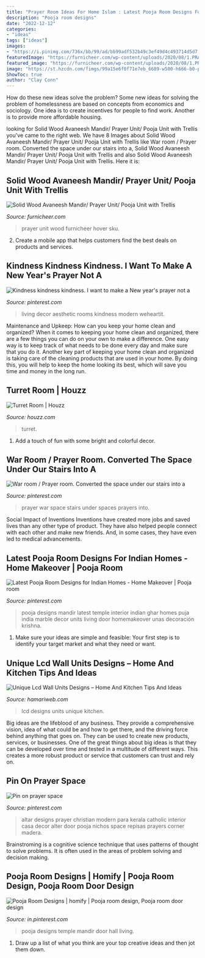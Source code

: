 ```yaml
---
title: "Prayer Room Ideas For Home Islam : Latest Pooja Room Designs For Indian Homes"
description: "Pooja room designs"
date: "2022-12-12"
categories:
- "ideas"
tags: ["ideas"]
images:
- "https://i.pinimg.com/736x/bb/99/ad/bb99adf532b49c3ef49d4c493714d5d7.jpg"
featuredImage: "https://furnicheer.com/wp-content/uploads/2020/08/1.PRAYER-UNIT-SKU-TTCB2836.jpg"
featured_image: "https://furnicheer.com/wp-content/uploads/2020/08/1.PRAYER-UNIT-SKU-TTCB2836.jpg"
image: "https://st.hzcdn.com/fimgs/99a15e6f0f71e7eb_6689-w500-h666-b0-p0-q93--contemporary-family-room.jpg"
ShowToc: true
author: "Clay Conn"
---
```



How do these new ideas solve the problem?
Some new ideas for solving the problem of homelessness are based on concepts from economics and sociology. One idea is to create incentives for people to find work. Another is to provide more affordable housing.

	

		
looking for Solid Wood Avaneesh Mandir/ Prayer Unit/ Pooja Unit with Trellis you've came to the right web. We have 8 Images about Solid Wood Avaneesh Mandir/ Prayer Unit/ Pooja Unit with Trellis like War room / Prayer room. Converted the space under our stairs into a, Solid Wood Avaneesh Mandir/ Prayer Unit/ Pooja Unit with Trellis and also Solid Wood Avaneesh Mandir/ Prayer Unit/ Pooja Unit with Trellis. Here it is:
		
    
## Solid Wood Avaneesh Mandir/ Prayer Unit/ Pooja Unit With Trellis

<img loading=lazy src="https://furnicheer.com/wp-content/uploads/2020/08/1.PRAYER-UNIT-SKU-TTCB2836.jpg" onerror="this.onerror=null;this.src='https://tse1.mm.bing.net/th?id=OIP.L4b3p1j-SCHYizPwQfbnhAHaHa&amp;pid=15.1';" alt="Solid Wood Avaneesh Mandir/ Prayer Unit/ Pooja Unit with Trellis">

_Source: furnicheer.com_

>prayer unit wood furnicheer hover sku. 

	

2. Create a mobile app that helps customers find the best deals on products and services.

    
## Kindness Kindness Kindness. I Want To Make A New Year&#039;s Prayer Not A

<img loading=lazy src="https://i.pinimg.com/736x/ae/31/a2/ae31a2c78acd686cc3de64146e4a8766.jpg" onerror="this.onerror=null;this.src='https://tse3.mm.bing.net/th?id=OIP.ynO9-yBp3N59pe9LyB7XVgHaHa&amp;pid=15.1';" alt="Kindness kindness kindness. I want to make a New year&#039;s prayer not a">

_Source: pinterest.com_

>living decor aesthetic rooms kindness modern weheartit. 

	

Maintenance and Upkeep: How can you keep your home clean and organized?
When it comes to keeping your home clean and organized, there are a few things you can do on your own to make a difference. One easy way is to keep track of what needs to be done every day and make sure that you do it. Another key part of keeping your home clean and organized is taking care of the cleaning products that are used in your home. By doing this, you will help to keep the home looking its best, which will save you time and money in the long run.

    
## Turret Room | Houzz

<img loading=lazy src="https://st.hzcdn.com/fimgs/99a15e6f0f71e7eb_6689-w500-h666-b0-p0-q93--contemporary-family-room.jpg" onerror="this.onerror=null;this.src='https://tse3.mm.bing.net/th?id=OIP.lq8vPC8ubrrqEquSXOH9gAHaJ3&amp;pid=15.1';" alt="Turret Room | Houzz">

_Source: houzz.com_

>turret. 

	

1. Add a touch of fun with some bright and colorful decor.

    
## War Room / Prayer Room. Converted The Space Under Our Stairs Into A

<img loading=lazy src="https://i.pinimg.com/736x/f6/aa/0d/f6aa0d99de4f3de5e0f3fd885086f6df--prayer-room-a-prayer.jpg?b=t" onerror="this.onerror=null;this.src='https://tse3.mm.bing.net/th?id=OIP.eBvIYgAjhPPupblVzMh2YAHaJ4&amp;pid=15.1';" alt="War room / Prayer room. Converted the space under our stairs into a">

_Source: pinterest.com_

>prayer war space stairs under spaces prayers into. 

	

Social Impact of Inventions
Inventions have created more jobs and saved lives than any other type of product. They have also helped people connect with each other and make new friends. And, in some cases, they have even led to medical advancements.

    
## Latest Pooja Room Designs For Indian Homes - Home Makeover | Pooja Room

<img loading=lazy src="https://i.pinimg.com/736x/ef/43/16/ef43162823614a49c6377541df27c5f4.jpg" onerror="this.onerror=null;this.src='https://tse3.mm.bing.net/th?id=OIP.vxFYf_gRktGMVAOjkdQxbgAAAA&amp;pid=15.1';" alt="Latest Pooja Room Designs for Indian Homes - Home Makeover | Pooja room">

_Source: pinterest.com_

>pooja designs mandir latest temple interior indian ghar homes puja india marble decor units living door homemakeover unas decoración krishna. 

	

1. Make sure your ideas are simple and feasible: Your first step is to identify your target market and what they need or want.

    
## Unique Lcd Wall Units Designs – Home And Kitchen Tips And Ideas

<img loading=lazy src="https://hamariweb.com/women-corner/featuredimage/4458_17876.jpeg" onerror="this.onerror=null;this.src='https://tse4.mm.bing.net/th?id=OIP.1t2Eab3DI97XuFWRwfdgcgHaEf&amp;pid=15.1';" alt="Unique Lcd Wall Units Designs – Home And Kitchen Tips And Ideas">

_Source: hamariweb.com_

>lcd designs units unique kitchen. 

	

Big ideas are the lifeblood of any business. They provide a comprehensive vision, idea of what could be and how to get there, and the driving force behind anything that goes on. They can be used to create new products, services, or businesses. One of the great things about big ideas is that they can be developed over time and tested in a multitude of different ways. This creates a more robust product or service that customers can trust and rely on.

    
## Pin On Prayer Space

<img loading=lazy src="https://i.pinimg.com/736x/c5/b7/a2/c5b7a2dbc8098164763b6266871eba19.jpg" onerror="this.onerror=null;this.src='https://tse2.mm.bing.net/th?id=OIP.b09sfn89PsI-KmrTtcs4ggAAAA&amp;pid=15.1';" alt="Pin on prayer space">

_Source: pinterest.com_

>altar designs prayer christian modern para kerala catholic interior casa decor alter door pooja nichos space repisas prayers corner madera. 

	

Brainstroming is a cognitive science technique that uses patterns of thought to solve problems. It is often used in the areas of problem solving and decision making.

    
## Pooja Room Designs | Homify | Pooja Room Design, Pooja Room Door Design

<img loading=lazy src="https://i.pinimg.com/736x/bb/99/ad/bb99adf532b49c3ef49d4c493714d5d7.jpg" onerror="this.onerror=null;this.src='https://tse2.mm.bing.net/th?id=OIP.mom4ewTVuMQPXVOAMwSdPgHaLO&amp;pid=15.1';" alt="Pooja Room Designs | homify | Pooja room design, Pooja room door design">

_Source: in.pinterest.com_

>pooja designs temple mandir door hall living. 

	

1. Draw up a list of what you think are your top creative ideas and then jot them down.

